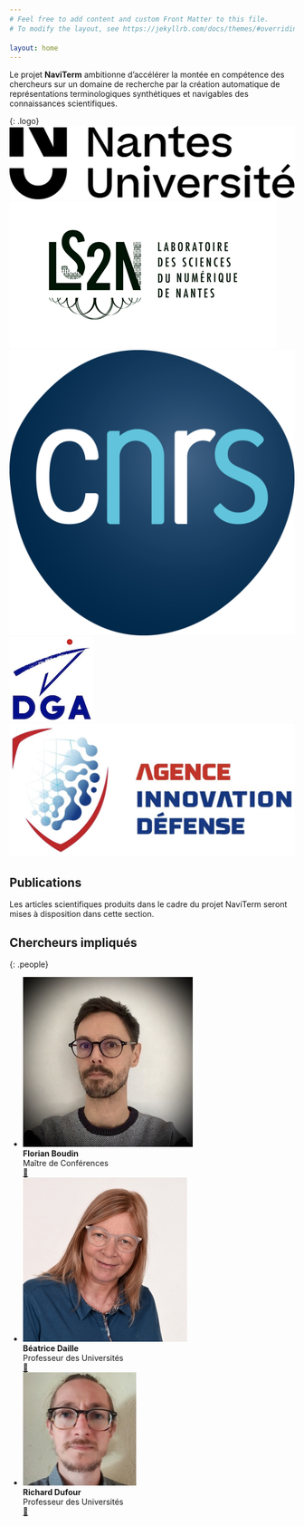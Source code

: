 ```yaml
---
# Feel free to add content and custom Front Matter to this file.
# To modify the layout, see https://jekyllrb.com/docs/themes/#overriding-theme-defaults

layout: home
---
```


Le projet **NaviTerm** ambitionne d’accélérer la montée en compétence des chercheurs sur un domaine de recherche par la création automatique de représentations terminologiques synthétiques et navigables des connaissances scientifiques.

{: .logo}
![NU](/img/logo_nu.png)
![LS2N](/img/logo_ls2n.png)
![CNRS](/img/logo_cnrs.png)
![DGA](/img/logo_dga.png)
![AID](/img/logo_aid.png)



## Publications

Les articles scientifiques produits dans le cadre du projet NaviTerm seront mises à disposition dans cette section. 

## Chercheurs impliqués

{: .people}
- ![Avatar](/img/boudin.jpg) <br/> 
  **Florian Boudin** <br/> 
  Maître de Conférences <br/>
  [🔗](https://boudinfl.github.io/)
- ![Avatar](/img/daille.jpg) <br/>
  **Béatrice Daille** <br/>
  Professeur des Universités <br/>
  [🔗](http://bdaille.com/)
- ![Avatar](/img/dufour.jpg) <br/>
  **Richard Dufour** <br/>
  Professeur des Universités <br/>
  [🔗](https://cv.archives-ouvertes.fr/richard-dufour)



